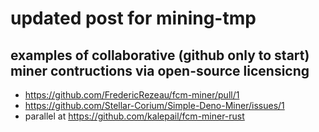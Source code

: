 # updated post for mining-tmp



## examples of collaborative (github only to start) miner contructions via open-source licensicng

- https://github.com/FredericRezeau/fcm-miner/pull/1
- https://github.com/Stellar-Corium/Simple-Deno-Miner/issues/1
- parallel at https://github.com/kalepail/fcm-miner-rust
